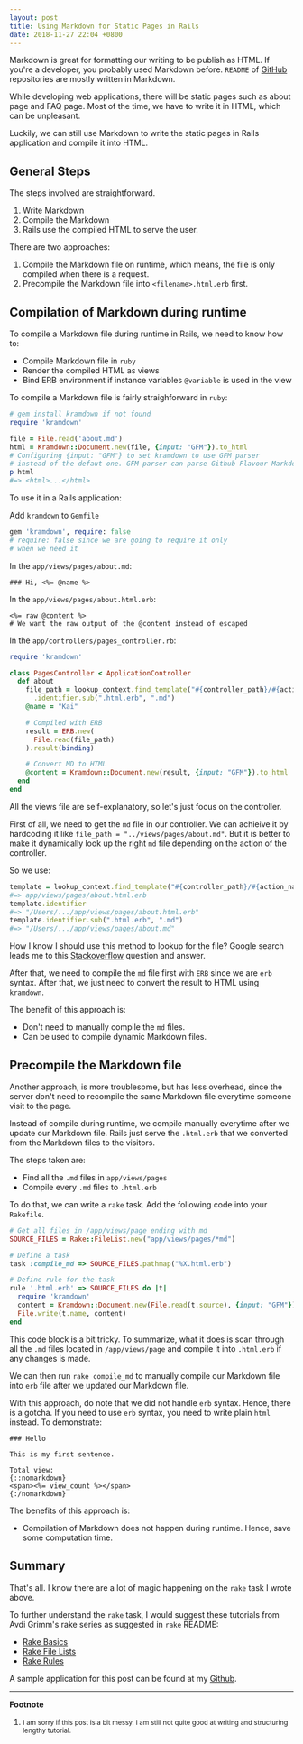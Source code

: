 ```yaml
---
layout: post
title: Using Markdown for Static Pages in Rails
date: 2018-11-27 22:04 +0800
---
```


Markdown is great for formatting our writing to be publish as HTML. If you're a
developer, you probably used Markdown before. `README` of [GitHub][1] repositories
are mostly written in Markdown.

While developing web applications, there will be static pages such as
about page and FAQ page. Most of the time, we have to write it in HTML, which can
be unpleasant.

Luckily, we can still  use Markdown to write the static pages in Rails application
and compile it into HTML.

## General Steps

The steps involved are straightforward.

1. Write Markdown
2. Compile the Markdown
3. Rails use the compiled HTML to serve the user.

There are two approaches:

1. Compile the Markdown file on runtime, which means, the file is only compiled when
   there is a request.
2. Precompile the Markdown file into `<filename>.html.erb` first.

## Compilation of Markdown during runtime

To compile a Markdown file during runtime in Rails, we need to know how to:

- Compile Markdown file in `ruby`
- Render the compiled HTML as views
- Bind ERB environment if instance variables `@variable` is used in the view

To compile a Markdown file is fairly straighforward in `ruby`:

```ruby
# gem install kramdown if not found
require 'kramdown'

file = File.read('about.md')
html = Kramdown::Document.new(file, {input: "GFM"}).to_html
# Configuring {input: "GFM"} to set kramdown to use GFM parser
# instead of the defaut one. GFM parser can parse Github Flavour Markdown.
p html
#=> <html>...</html>
```

To use it in a Rails application:

Add `kramdown` to `Gemfile`
```ruby
gem 'kramdown', require: false
# require: false since we are going to require it only
# when we need it
```

In the `app/views/pages/about.md`:
```
### Hi, <%= @name %>
```

In the `app/views/pages/about.html.erb`:
```erb
<%= raw @content %>
# We want the raw output of the @content instead of escaped
```

In the `app/controllers/pages_controller.rb`:
```ruby
require 'kramdown'

class PagesController < ApplicationController
  def about
    file_path = lookup_context.find_template("#{controller_path}/#{action_name}")
      .identifier.sub(".html.erb", ".md")
    @name = "Kai"

    # Compiled with ERB
    result = ERB.new(
      File.read(file_path)
    ).result(binding)

    # Convert MD to HTML
    @content = Kramdown::Document.new(result, {input: "GFM"}).to_html
  end
end
```

All the views file are self-explanatory, so let's just focus on the controller.

First of all, we need to get the `md` file in our controller. We can achieive
it by hardcoding it like `file_path = "../views/pages/about.md"`. But it is
better to make it dynamically look up the right `md` file depending on the
action of the controller.

So we use:
```ruby
template = lookup_context.find_template("#{controller_path}/#{action_name}")
#=> app/views/pages/about.html.erb
template.identifier
#=> "/Users/.../app/views/pages/about.html.erb"
template.identifier.sub(".html.erb", ".md")
#=> "/Users/.../app/views/pages/about.md"
```

How I know I should use this method to lookup for the file? Google search leads me to this [Stackoverflow][2] question and answer.

After that, we need to compile the `md` file first with `ERB` since we are `erb` syntax. After that, we just need to convert the result to HTML using `kramdown`.

The benefit of this approach is:

- Don't need to manually compile the `md` files.
- Can be used to compile dynamic Markdown files.

## Precompile the Markdown file

Another approach, is more troublesome, but has less overhead, since the server don't need to recompile the same Markdown file everytime someone visit to the page.

Instead of compile during runtime, we compile manually everytime after we
update our Markdown file. Rails just serve the `.html.erb` that we
converted from the Markdown files to the visitors.

The steps taken are:

- Find all the `.md` files in `app/views/pages`
- Compile every `.md` files to `.html.erb`

To do that, we can write a `rake` task. Add the following code into your
`Rakefile`.
```ruby
# Get all files in /app/views/page ending with md
SOURCE_FILES = Rake::FileList.new("app/views/pages/*md")

# Define a task
task :compile_md => SOURCE_FILES.pathmap("%X.html.erb")

# Define rule for the task
rule '.html.erb' => SOURCE_FILES do |t|
  require 'kramdown'
  content = Kramdown::Document.new(File.read(t.source), {input: "GFM"}).to_html
  File.write(t.name, content)
end
```

This code block is a bit tricky. To summarize, what it does is scan through all
the `.md` files located in `/app/views/page` and compile it into `.html.erb` if
any changes is made.

We can then run `rake compile_md` to manually compile our Markdown file into
`erb` file after we updated our Markdown file.

With this approach, do note that we did not handle `erb` syntax. Hence, there
is a gotcha. If you need to use `erb` syntax, you need to write plain `html`
instead. To demonstrate:

```
### Hello

This is my first sentence.

Total view:
{::nomarkdown}
<span><%= view_count %></span>
{:/nomarkdown}
```

The benefits of this approach is:

- Compilation of Markdown does not happen during runtime. Hence, save some
  computation time.

## Summary

That's all. I know there are a lot of magic happening on the `rake` task I wrote above.

To further understand the `rake` task, I would suggest these tutorials from Avdi
Grimm's rake series as suggested in `rake` README:

- [Rake Basics](http://www.virtuouscode.com/2014/04/21/rake-part-1-basics/)
- [Rake File Lists](http://www.virtuouscode.com/2014/04/22/rake-part-2-file-lists/)
- [Rake Rules](http://www.virtuouscode.com/2014/04/23/rake-part-3-rules/)

A sample application for this post can be found at my [Github][3].

[1]: https://github.com
[2]: https://stackoverflow.com/questions/34126212/get-path-of-corresponding-controller-action-view-file
[3]: https://github.com/kw7oe/sample-md-static-pages

---

**Footnote**

1. <small>I am sorry if this post is a bit messy. I am still not quite good at writing and structuring lengthy tutorial.</small>

